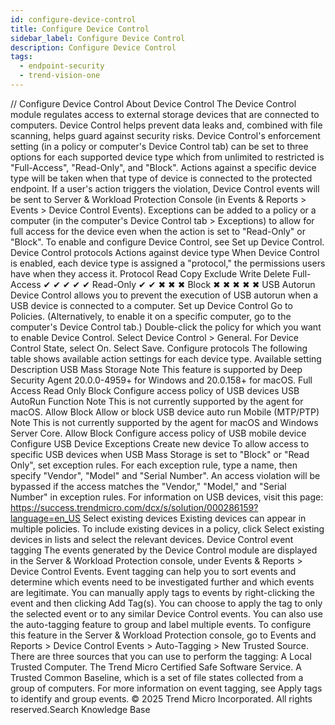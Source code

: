 ```yaml
---
id: configure-device-control
title: Configure Device Control
sidebar_label: Configure Device Control
description: Configure Device Control
tags:
  - endpoint-security
  - trend-vision-one
---
```


/*<![CDATA[*/ $('#title').html($('meta[name=map-description]').attr('content')); /*]]>*/ Configure Device Control About Device Control The Device Control module regulates access to external storage devices that are connected to computers. Device Control helps prevent data leaks and, combined with file scanning, helps guard against security risks. Device Control's enforcement setting (in a policy or computer's Device Control tab) can be set to three options for each supported device type which from unlimited to restricted is "Full-Access", "Read-Only", and "Block". Actions against a specific device type will be taken when that type of device is connected to the protected endpoint. If a user's action triggers the violation, Device Control events will be sent to Server & Workload Protection Console (in Events & Reports > Events > Device Control Events). Exceptions can be added to a policy or a computer (in the computer's Device Control tab > Exceptions) to allow for full access for the device even when the action is set to "Read-Only" or "Block". To enable and configure Device Control, see Set up Device Control. Device Control protocols Actions against device type When Device Control is enabled, each device type is assigned a "protocol," the permissions users have when they access it. Protocol Read Copy Exclude Write Delete Full-Access ✔ ✔ ✔ ✔ ✔ Read-Only ✔ ✔ ✖ ✖ ✖ Block ✖ ✖ ✖ ✖ ✖ USB Autorun Device Control allows you to prevent the execution of USB autorun when a USB device is connected to a computer. Set up Device Control Go to Policies. (Alternatively, to enable it on a specific computer, go to the computer's Device Control tab.) Double-click the policy for which you want to enable Device Control. Select Device Control > General. For Device Control State, select On. Select Save. Configure protocols The following table shows available action settings for each device type. Available setting Description USB Mass Storage Note This feature is supported by Deep Security Agent 20.0.0-4959+ for Windows and 20.0.158+ for macOS. Full Access Read Only Block Configure access policy of USB devices USB AutoRun Function Note This is not currently supported by the agent for macOS. Allow Block Allow or block USB device auto run Mobile (MTP/PTP) Note This is not currently supported by the agent for macOS and Windows Server Core. Allow Block Configure access policy of USB mobile device Configure USB Device Exceptions Create new device To allow access to specific USB devices when USB Mass Storage is set to "Block" or "Read Only", set exception rules. For each exception rule, type a name, then specify "Vendor", "Model" and "Serial Number". An access violation will be bypassed if the access matches the "Vendor," "Model," and "Serial Number" in exception rules. For information on USB devices, visit this page: https://success.trendmicro.com/dcx/s/solution/000286159?language=en_US Select existing devices Existing devices can appear in multiple policies. To include existing devices in a policy, click Select existing devices in lists and select the relevant devices. Device Control event tagging The events generated by the Device Control module are displayed in the Server & Workload Protection console, under Events & Reports > Device Control Events. Event tagging can help you to sort events and determine which events need to be investigated further and which events are legitimate. You can manually apply tags to events by right-clicking the event and then clicking Add Tag(s). You can choose to apply the tag to only the selected event or to any similar Device Control events. You can also use the auto-tagging feature to group and label multiple events. To configure this feature in the Server & Workload Protection console, go to Events and Reports > Device Control Events > Auto-Tagging > New Trusted Source. There are three sources that you can use to perform the tagging: A Local Trusted Computer. The Trend Micro Certified Safe Software Service. A Trusted Common Baseline, which is a set of file states collected from a group of computers. For more information on event tagging, see Apply tags to identify and group events. © 2025 Trend Micro Incorporated. All rights reserved.Search Knowledge Base